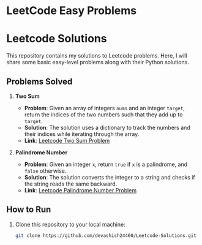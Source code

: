 ﻿# LeetCode Easy Problems
# Leetcode Solutions

This repository contains my solutions to Leetcode problems. Here, I will share some basic easy-level problems along with their Python solutions.

## Problems Solved

1. **Two Sum**
   - **Problem**: Given an array of integers `nums` and an integer `target`, return the indices of the two numbers such that they add up to `target`.
   - **Solution**: The solution uses a dictionary to track the numbers and their indices while iterating through the array.
   - **Link**: [Leetcode Two Sum Problem](https://leetcode.com/problems/two-sum/)

2. **Palindrome Number**
   - **Problem**: Given an integer `x`, return `true` if `x` is a palindrome, and `false` otherwise.
   - **Solution**: The solution converts the integer to a string and checks if the string reads the same backward.
   - **Link**: [Leetcode Palindrome Number Problem](https://leetcode.com/problems/palindrome-number/)

## How to Run

1. Clone this repository to your local machine:

   ```bash
   git clone https://github.com/devashish24460/Leetcode-Solutions.git
